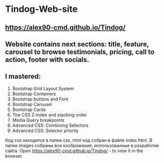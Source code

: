 # Tindog-Web-site 
## https://alex90-cmd.github.io/Tindog/
## Website contains next sections: title, feature, carousel to browse testimonials, pricing, call to action, footer with socials.
## I mastered:
1. Bootstrap Grid Layout System
2. Bootstrap Containers
3. Bootstrap buttons and Font
4. Bootstrap Carousel
5. Bootstrap Cards
6. The CSS Z-index and stacking order
7. Media Query breakpoints
8. Advanced CSS: Combining Selectors
9. Advanced CSS: Selector priority

Код css находится в папке сss, html код собран в файле index.html. В папке images собраны все изображения, использованные в разработке сайта.
Open https://alex90-cmd.github.io/Tindog/ - to view it in the browser.
